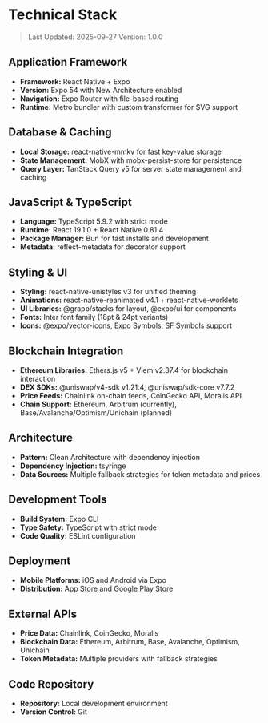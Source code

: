 # Technical Stack

> Last Updated: 2025-09-27
> Version: 1.0.0

## Application Framework

- **Framework:** React Native + Expo
- **Version:** Expo 54 with New Architecture enabled
- **Navigation:** Expo Router with file-based routing
- **Runtime:** Metro bundler with custom transformer for SVG support

## Database & Caching

- **Local Storage:** react-native-mmkv for fast key-value storage
- **State Management:** MobX with mobx-persist-store for persistence
- **Query Layer:** TanStack Query v5 for server state management and caching

## JavaScript & TypeScript

- **Language:** TypeScript 5.9.2 with strict mode
- **Runtime:** React 19.1.0 + React Native 0.81.4
- **Package Manager:** Bun for fast installs and development
- **Metadata:** reflect-metadata for decorator support

## Styling & UI

- **Styling:** react-native-unistyles v3 for unified theming
- **Animations:** react-native-reanimated v4.1 + react-native-worklets
- **UI Libraries:** @grapp/stacks for layout, @expo/ui for components
- **Fonts:** Inter font family (18pt & 24pt variants)
- **Icons:** @expo/vector-icons, Expo Symbols, SF Symbols support

## Blockchain Integration

- **Ethereum Libraries:** Ethers.js v5 + Viem v2.37.4 for blockchain interaction
- **DEX SDKs:** @uniswap/v4-sdk v1.21.4, @uniswap/sdk-core v7.7.2
- **Price Feeds:** Chainlink on-chain feeds, CoinGecko API, Moralis API
- **Chain Support:** Ethereum, Arbitrum (currently), Base/Avalanche/Optimism/Unichain (planned)

## Architecture

- **Pattern:** Clean Architecture with dependency injection
- **Dependency Injection:** tsyringe
- **Data Sources:** Multiple fallback strategies for token metadata and prices

## Development Tools

- **Build System:** Expo CLI
- **Type Safety:** TypeScript with strict mode
- **Code Quality:** ESLint configuration

## Deployment

- **Mobile Platforms:** iOS and Android via Expo
- **Distribution:** App Store and Google Play Store

## External APIs

- **Price Data:** Chainlink, CoinGecko, Moralis
- **Blockchain Data:** Ethereum, Arbitrum, Base, Avalanche, Optimism, Unichain
- **Token Metadata:** Multiple providers with fallback strategies

## Code Repository

- **Repository:** Local development environment
- **Version Control:** Git